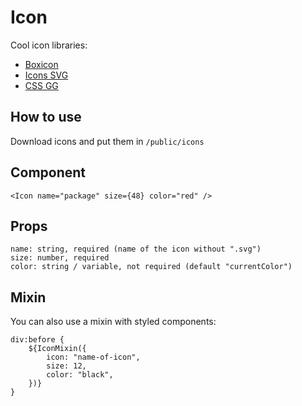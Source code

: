 # Icon

Cool icon libraries:
- <a href="https://boxicons.com/" target="_blank" rel="noreferrer noopener">Boxicon</a>
- <a href="https://iconsvg.xyz/" target="_blank" rel="noreferrer noopener">Icons SVG</a>
- <a href="https://github.com/astrit/css.gg" target="_blank" rel="noreferrer noopener">CSS GG</a>

## How to use

Download icons and put them in `/public/icons`

## Component

<Icon name="package" size={48} color="red" />

```
<Icon name="package" size={48} color="red" />
```

## Props

```
name: string, required (name of the icon without ".svg")
size: number, required
color: string / variable, not required (default "currentColor")
```

## Mixin

You can also use a mixin with styled components: 

```
div:before {
    ${IconMixin({
        icon: "name-of-icon",
        size: 12,
        color: "black",
    })}
}
```